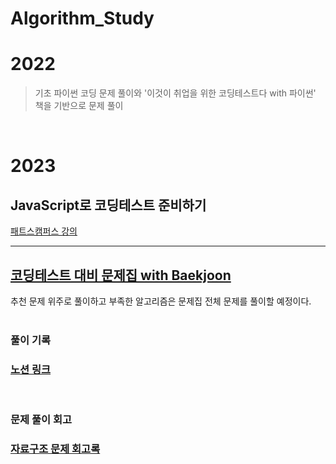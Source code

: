 # Algorithm_Study

# 2022

> 기초 파이썬 코딩 문제 풀이와 '이것이 취업을 위한 코딩테스트다 with 파이썬' 책을 기반으로 문제 풀이

<br>

# 2023

## JavaScript로 코딩테스트 준비하기

[패트스캠퍼스 강의](https://fastcampus.co.kr/dev_online_upjscodingtest)

---

## [코딩테스트 대비 문제집 with Baekjoon](https://github.com/tony9402/baekjoon)

추천 문제 위주로 풀이하고 부족한 알고리즘은 문제집 전체 문제를 풀이할 예정이다.<br><br>

### <strong>풀이 기록</strong>

### [노션 링크](https://seonye.notion.site/_-ae917ce0c5dd4d7f852051d5655ae9f7?pvs=4)

<br>

### <strong>문제 풀이 회고</strong>

### [자료구조 문제 회고록](https://github.com/kss02281/Algorithm_Study/blob/main/2023_Solved/%EC%9E%90%EB%A3%8C%EA%B5%AC%EC%A1%B0/%EB%AC%B8%EC%A0%9C%ED%92%80%EC%9D%B4%20%ED%9A%8C%EA%B3%A0.md)
